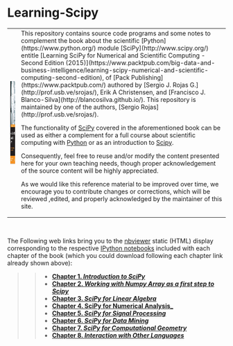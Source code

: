 # Learning-Scipy

 <table style="width:100%">
  <tr>
     <td>
         <a href="https://www.packtpub.com/big-data-and-business-intelligence/learning-scipy-numerical-and-scientific-computing-second-edition" target="_blank">
      <img src="./img/book_cover.png" alt="" height="192" width="192" align="ABSMIDDLE" border="0">
</a>
     </td>
     <td>
This repository contains source code programs and some notes to complement the book about the scientific [Python](https://www.python.org/) module [SciPy](http://www.scipy.org/) entitle [Learning SciPy for Numerical and Scientific Computing - Second Edition (2015)](https://www.packtpub.com/big-data-and-business-intelligence/learning-scipy-numerical-and-scientific-computing-second-edition), of [Pack Publishing](https://www.packtpub.com/) authored by [Sergio J. Rojas G.](http://prof.usb.ve/srojas/), Erik A Christensen,  and [Francisco J. Blanco-Silva](http://blancosilva.github.io/). This repository is maintained by one of the authors, 
[Sergio Rojas](http://prof.usb.ve/srojas/).

The functionality of [SciPy](http://www.scipy.org/) covered in the
aforementioned book can be used as either a complement
for a full course about scientific computing with [Python](https://www.python.org/) or as an
introduction to [Scipy](http://www.scipy.org/).

Consequently, feel free to reuse and/or modify the content presented here for your own teaching needs, though
proper acknowledgement of the source content will be highly appreciated.

As we would like this reference material to be improved over time,
we encourage you to contribute changes or corrections, which will be
reviewed ,edited, and properly acknowledged by the maintainer of this site.
        </td>
  </tr>
</table>
<BR CLEAR=ALL>

The Following web links bring you to the [nbviewer](http://nbviewer.ipython.org/) static (HTML) display corresponding to the respective [IPython notebooks](http://ipython.org/notebook.html) included with each 
chapter of the book (which you could download following each chapter link already shown above):

>> * [**Chapter 1. _Introduction to SciPy_**](http://nbviewer.ipython.org/github/rojassergio/Learning-Scipy/blob/master/Chapter1/7702OS_Chap_01_rev20150118.ipynb)
>> * [**Chapter 2. _Working with Numpy Array as a first step to Scipy_**](http://nbviewer.ipython.org/github/rojassergio/Learning-Scipy/blob/master/Chapter2/7702OS_Chap_02_rev20141229.ipynb)
>> * [**Chapter 3. _SciPy for Linear Algebra_**](http://nbviewer.ipython.org/github/rojassergio/Learning-Scipy/blob/master/Chapter3/7702OS_Chap_03_rev20141229.ipynb)
>> * [**Chapter 4. SciPy for Numerical Analysis_**](http://nbviewer.ipython.org/github/rojassergio/Learning-Scipy/blob/master/Chapter4/7702OS_Chap_04_rev20141230.ipynb)
>> * [**Chapter 5. _SciPy for Signal Processing_**](http://nbviewer.ipython.org/github/rojassergio/Learning-Scipy/blob/master/Chapter5/CHAP_05.ipynb)
>> * [**Chapter 6. _SciPy for Data Mining_**](http://nbviewer.ipython.org/github/rojassergio/Learning-Scipy/blob/master/Chapter6/CHAP_06.ipynb)
>> * [**Chapter 7. _SciPy for Computational Geometry_**](http://nbviewer.ipython.org/github/rojassergio/Learning-Scipy/blob/master/Chapter7/CHAP_07.ipynb)
>> * [**Chapter 8. _Interaction with Other Languages_**](http://nbviewer.ipython.org/github/rojassergio/Learning-Scipy/blob/master/Chapter8/CHAP_08.ipynb)
